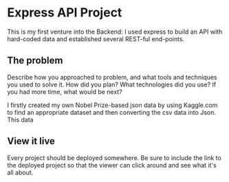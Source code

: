 # Express API Project


This is my first venture into the Backend: I used express to build an API with hard-coded data and established several REST-ful end-points.
## The problem

Describe how you approached to problem, and what tools and techniques you used to solve it. How did you plan? What technologies did you use? If you had more time, what would be next?

I firstly created my own Nobel Prize-based json data by using Kaggle.com to find an appropriate dataset and then converting the csv data into Json. This data 

## View it live

Every project should be deployed somewhere. Be sure to include the link to the deployed project so that the viewer can click around and see what it's all about.
